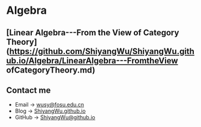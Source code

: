 # Algebra

## [Linear Algebra---From the View of Category Theory](https://github.com/ShiyangWu/ShiyangWu.github.io/Algebra/LinearAlgebra---FromtheView ofCategoryTheory.md)

## Contact me

* Email -> <wusy@fosu.edu.cn>
* Blog -> [ShiyangWu.github.io](https://shiyangwu.github.io/)
* GitHub -> [ShiyangWu@github.io](https://github.com/ShiyangWu/ShiyangWu.github.io/blob/master/README.md)

